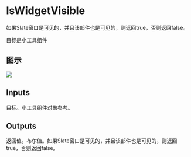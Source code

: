 # IsWidgetVisible

如果Slate窗口是可见的，并且该部件也是可见的，则返回true，否则返回false。

目标是小工具组件

## 图示

![]($-20221218-21222093.png)

## Inputs

目标。小工具组件对象参考。  

## Outputs

返回值。布尔值。如果Slate窗口是可见的，并且该部件也是可见的，则返回true，否则返回false。
